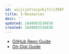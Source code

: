 ```yaml
---
id: uiijijotloiyxkj7clz760f
title: 3-Resources
desc: ''
updated: 1648003536838
created: 1648003536838
---
```


- [GitHub Repo Guide](3-rsrc.GitHub-Repo-Guide.md)
- [Git-Gist Guide](https://cli.github.com/manual/)

